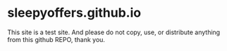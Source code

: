 # sleepyoffers.github.io

This site is a test site. And please do not copy, use, or distribute anything from this github REPO, thank you.

